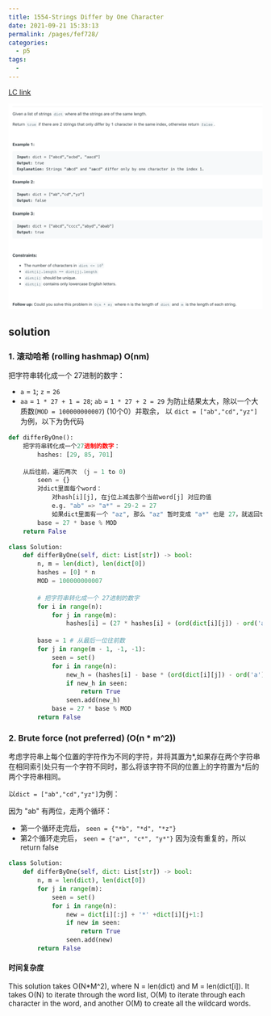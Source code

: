 ```yaml
---
title: 1554-Strings Differ by One Character
date: 2021-09-21 15:33:13
permalink: /pages/fef728/
categories:
  - p5
tags:
  - 
---
```

[LC link](https://leetcode.com/problems/strings-differ-by-one-character/)

![](https://raw.githubusercontent.com/emmableu/image/master/1554-0.png)

## solution
### 1. 滚动哈希 (rolling hashmap) O(nm)
把字符串转化成一个 27进制的数字：
- `a` = `1`; `z` = `26` 
- `aa` = `1 * 27 + 1 = 28`; `ab` = `1 * 27 + 2 = 29`
为防止结果太大，除以一个大质数(`MOD = 100000000007`) (10个0）并取余，
以 `dict = ["ab","cd","yz"]` 为例，以下为伪代码
```python
def differByOne():
    把字符串转化成一个27进制的数字：
        hashes: [29, 85, 701]

    从后往前，遍历两次 （j = 1 to 0)
        seen = {}
        对dict里面每个word：
            对hash[i][j], 在j位上减去那个当前word[j] 对应的值
            e.g. "ab" => "a*" = 29-2 = 27
            如果dict里面有一个 "az", 那么 "az" 暂时变成 "a*" 也是 27，就返回true
        base = 27 * base % MOD
    return False
```

```python
class Solution:
    def differByOne(self, dict: List[str]) -> bool:
        n, m = len(dict), len(dict[0])
        hashes = [0] * n
        MOD = 100000000007
        
        # 把字符串转化成一个 27进制的数字
        for i in range(n):
            for j in range(m):
                hashes[i] = (27 * hashes[i] + (ord(dict[i][j]) - ord('a'))) % MOD
        
        base = 1 # 从最后一位往前数
        for j in range(m - 1, -1, -1):     
            seen = set()
            for i in range(n):
                new_h = (hashes[i] - base * (ord(dict[i][j]) - ord('a'))) % MOD
                if new_h in seen:
                    return True
                seen.add(new_h)
            base = 27 * base % MOD
        return False
```



### 2. Brute force (not preferred) (O(n * m^2))

考虑字符串上每个位置的字符作为不同的字符，并将其置为*,如果存在两个字符串在相同索引处只有一个字符不同时，那么将该字符不同的位置上的字符置为*后的两个字符串相同。

以`dict = ["ab","cd","yz"]`为例：

因为 "ab" 有两位，走两个循环：
- 第一个循环走完后， `seen = {"*b", "*d", "*z"}`
- 第2个循环走完后， `seen = {"a*", "c*", "y*"}`
因为没有重复的，所以return false

```python
class Solution:
    def differByOne(self, dict: List[str]) -> bool:
        n, m = len(dict), len(dict[0])
        for j in range(m):
            seen = set()
            for i in range(n):
                new = dict[i][:j] + '*' +dict[i][j+1:]
                if new in seen:
                    return True
                seen.add(new)
        return False
```
#### 时间复杂度
This solution takes O(N*M^2), where N = len(dict) and M = len(dict[i]). It takes O(N) to iterate through the word list, O(M) to iterate through each character in the word, and another O(M) to create all the wildcard words.
